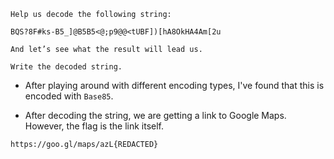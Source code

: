```
Help us decode the following string:

BQS?8F#ks-B5_]@B5B5<@;p9@@<tUBF])[hA8OkHA4Am[2u

And let’s see what the result will lead us.

Write the decoded string.
```

- After playing around with different encoding types, I've found that this is encoded with `Base85`.

- After decoding the string, we are getting a link to Google Maps. However, the flag is the link itself.

```
https://goo.gl/maps/azL{REDACTED}
```

